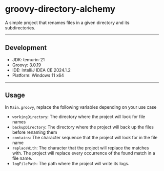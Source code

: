 # groovy-directory-alchemy

A simple project that renames files in a given directory and its subdirectories.

---

## Development
- JDK: temurin-21
- Groovy: 3.0.19
- IDE: IntelliJ IDEA CE 2024.1.2
- Platform: Windows 11 x64

---

## Usage

In `Main.groovy`, replace the following variables depending
on your use case
- `workingDirectory`: The directory where the project will look for file names
- `backupDirectory`: The directory where the project will back up the files before renaming them
- `contains`: The character sequence that the project will look for in the file name
- `replaceWith`: The character that the project will replace the matches with. The project will replace every occurrence of the found match in a file name.
- `logFilePath`: The path where the project will write its logs.
